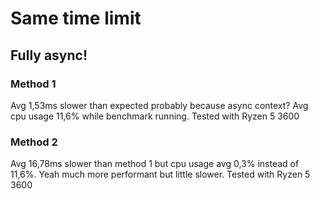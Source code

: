 # Same time limit

## Fully async!

### Method 1
Avg 1,53ms slower than expected probably because async context? Avg cpu usage 11,6% while benchmark running. Tested with Ryzen 5 3600

### Method 2
Avg 16,78ms slower than method 1 but cpu usage avg 0,3% instead of 11,6%. Yeah much more performant but little slower. Tested with Ryzen 5 3600
